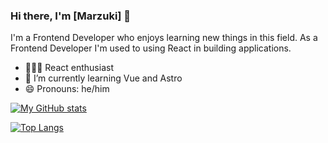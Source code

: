 ### Hi there, I'm [Marzuki] 👋

I'm a Frontend Developer who enjoys learning new things in this field. As a Frontend Developer I'm used to using React in building applications.

- 👨🏻‍💻 React enthusiast
- 🌱 I’m currently learning Vue and Astro
- 😄 Pronouns: he/him

[![My GitHub stats](https://github-readme-stats.vercel.app/api?username=enalmarzuki&count_private=true&show_icons=true&theme=dark)](https://github.com/anuraghazra/github-readme-stats)

[![Top Langs](https://github-readme-stats.vercel.app/api/top-langs/?username=enalmarzuki&layout=compact&theme=dark)](https://github.com/anuraghazra/github-readme-stats)
